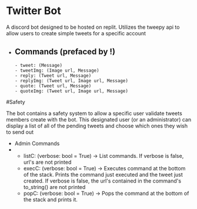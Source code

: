 # Twitter Bot

A discord bot designed to be hosted on replit. Utilizes the tweepy api to allow users to create simple tweets for a specific account

- Commands (prefaced by !)
  -
      - tweet: (Message) 
      - tweetImg: (Image url, Message) 
      - reply: (Tweet url, Message) 
      - replyImg: (Tweet url, Image url, Message) 
      - quote: (Tweet url, Message) 
      - quoteImg: (Tweet url, Image url, Message) 
      
 #Safety
 
 The bot contains a safety system to allow a specific user validate tweets members create with the bot. This designated user (or an administrator) can    display a list of all of the pending tweets and choose which ones they wish to send out
 
 - Admin Commands
  -
      - listC: (verbose: bool = True) -> List commands. If verbose is false, url's are not printed
      - execC: (verbose: bool = True) -> Executes command at the bottom of the stack. Prints the command just executed and the tweet just created. If verbose is false, the url's contained in the command's to_string() are not printed
      - popC: (verbose: bool = True) -> Pops the command at the bottom of the stack and prints it. 



